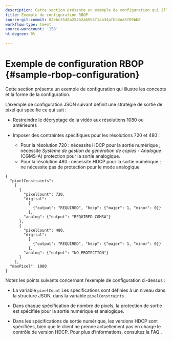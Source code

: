 ```yaml
---
description: Cette section présente un exemple de configuration qui illustre les concepts et la forme de la configuration.
title: Exemple de configuration RBOP
source-git-commit: 02ebc3548a254b2a6554f1ab34afbb3ea5f09bb8
workflow-type: tm+mt
source-wordcount: '158'
ht-degree: 0%

---
```


# Exemple de configuration RBOP {#sample-rbop-configuration}

Cette section présente un exemple de configuration qui illustre les concepts et la forme de la configuration.

L’exemple de configuration JSON suivant définit une stratégie de sortie de pixel qui spécifie ce qui suit :

* Restreindre le décryptage de la vidéo aux résolutions 1080 ou antérieures
* Imposer des contraintes spécifiques pour les résolutions 720 et 480 :

   * Pour la résolution 720 : nécessite HDCP pour la sortie numérique ; nécessite *Système de gestion de génération de copies - Analogue* (CGMS-A) protection pour la sortie analogique.
   * Pour la résolution 480 : nécessite HDCP pour la sortie numérique ; ne nécessite pas de protection pour le mode analogique

```
{ 
  "pixelConstraints":  
    [ 
      { 
        "pixelCount": 720, 
        "digital": 
          [ 
            {"output": "REQUIRED", "hdcp": {"major": 1, "minor": 0}} 
          ], 
        "analog": {"output": "REQUIRED_CGMSA"} 
      }, 
      { 
        "pixelCount": 480, 
        "digital":  
          [ 
            {"output": "REQUIRED", "hdcp": {"major": 1, "minor": 0}} 
          ], 
        "analog": {"output": "NO_PROTECTION"} 
      } 
    ], 
  "maxPixel": 1080 
}
```

Notez les points suivants concernant l’exemple de configuration ci-dessus :

* La variable `pixelCount` Les spécifications sont définies à un niveau dans la structure JSON, dans la variable `pixelConstraints` .

* Dans chaque spécification de nombre de pixels, la protection de sortie est spécifiée pour la sortie numérique et analogique.
* Dans les spécifications de sortie numérique, les versions HDCP sont spécifiées, bien que le client ne prenne actuellement pas en charge le contrôle de version HDCP. Pour plus d’informations, consultez la FAQ .
